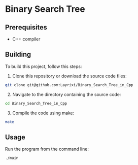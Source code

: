 # Binary Search Tree
 
## Prerequisites
- C++ compiler

## Building
To build this project, follow this steps:

1. Clone this repository or download the source code files:
```Bash
git clone git@github.com:Layrixi/Binary_Search_Tree_in_Cpp
```

2. Navigate to the directory containing the source code:
```Bash
cd Binary_Search_Tree_in_Cpp
```

3. Compile the code using make:
```Bash
make
```

## Usage
Run the program from the command line:
```Bash
./main
```
